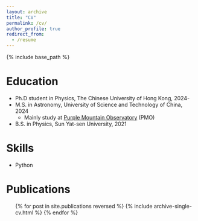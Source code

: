 ```yaml
---
layout: archive
title: "CV"
permalink: /cv/
author_profile: true
redirect_from:
  - /resume
---
```


{% include base_path %}

Education
======
* Ph.D student in Physics, The Chinese University of Hong Kong, 2024-
* M.S. in Astronomy, University of Science and Technology of China, 2024
  * Mainly study at [Purple Mountain Observatory](http://www.pmo.ac.cn/) (PMO)
* B.S. in Physics, Sun Yat-sen University, 2021
  
Skills
======
* Python

Publications
======
  <ul>{% for post in site.publications reversed %}
    {% include archive-single-cv.html %}
  {% endfor %}</ul>
  
